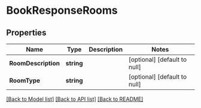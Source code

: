 # BookResponseRooms

## Properties
Name | Type | Description | Notes
------------ | ------------- | ------------- | -------------
**RoomDescription** | **string** |  | [optional] [default to null]
**RoomType** | **string** |  | [optional] [default to null]

[[Back to Model list]](../README.md#documentation-for-models) [[Back to API list]](../README.md#documentation-for-api-endpoints) [[Back to README]](../README.md)


